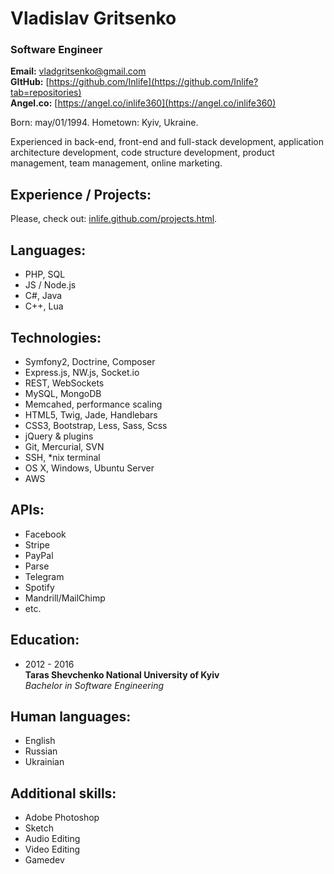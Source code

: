 # Vladislav Gritsenko
### Software Engineer

**Email:** [vladgritsenko@gmail.com](mailto:vladgritsenko@gmail.com) <br>
**GItHub:** [https://github.com/Inlife](https://github.com/Inlife?tab=repositories) <br>
**Angel.co:** [https://angel.co/inlife360](https://angel.co/inlife360)

Born: may/01/1994. Hometown: Kyiv, Ukraine.

Experienced in back-end, front-end and full-stack development, application architecture development, code structure development, product management, team management, online marketing.


## Experience / Projects: 
Please, check out: [inlife.github.com/projects.html](https://inlife.github.com/projects.html).


## Languages: 
* PHP, SQL
* JS / Node.js
* C#, Java
* C++, Lua

## Technologies:
* Symfony2, Doctrine, Composer
* Express.js, NW.js, Socket.io
* REST, WebSockets
* MySQL, MongoDB
* Memcahed, performance scaling
* HTML5, Twig, Jade, Handlebars
* CSS3, Bootstrap, Less, Sass, Scss
* jQuery & plugins
* Git, Mercurial, SVN
* SSH, \*nix terminal
* OS X, Windows, Ubuntu Server
* AWS

## APIs:
* Facebook
* Stripe
* PayPal
* Parse
* Telegram
* Spotify
* Mandrill/MailChimp
* etc.

## Education: 
* 2012 - 2016 <br>
    **Taras Shevchenko National University of Kyiv** <br>
    *Bachelor in Software Engineering*

## Human languages:
* English
* Russian
* Ukrainian

## Additional skills: 
* Adobe Photoshop
* Sketch
* Audio Editing
* Video Editing
* Gamedev
